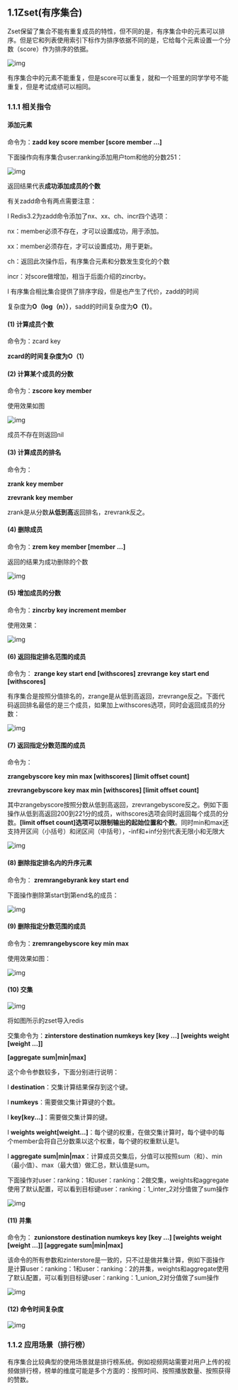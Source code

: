 ## 1.1Zset(有序集合)

Zset保留了集合不能有重复成员的特性，但不同的是，有序集合中的元素可以排序。但是它和列表使用索引下标作为排序依据不同的是，它给每个元素设置一个分数（score）作为排序的依据。

![img](D:\MyStudy\学习杂记\Redis\Redis基本数据结构之ZSet.assets\clip_image002.jpg)

有序集合中的元素不能重复，但是score可以重复，就和一个班里的同学学号不能重复，但是考试成绩可以相同。

 

### 1.1.1 相关指令

####    添加元素

命令为：**zadd key score member [score member ...]**

下面操作向有序集合user:ranking添加用户tom和他的分数251：

![img](D:\MyStudy\学习杂记\Redis\Redis基本数据结构之ZSet.assets\clip_image004.jpg)

返回结果代表**成功添加成员的个数**

 

有关zadd命令有两点需要注意：

l Redis3.2为zadd命令添加了nx、xx、ch、incr四个选项：

nx：member必须不存在，才可以设置成功，用于添加。

xx：member必须存在，才可以设置成功，用于更新。

ch：返回此次操作后，有序集合元素和分数发生变化的个数

incr：对score做增加，相当于后面介绍的zincrby。

 

l 有序集合相比集合提供了排序字段，但是也产生了代价，zadd的时间

复杂度为**O（log（n））**，sadd的时间复杂度为**O（1）**。

 

#### (1)  计算成员个数

命令为：zcard key

**zcard的时间复杂度为O（1）**

 

#### (2)  计算某个成员的分数

命令为：**zscore key member**

使用效果如图

![img](D:\MyStudy\学习杂记\Redis\Redis基本数据结构之ZSet.assets\clip_image006.jpg)

成员不存在则返回nil

 

#### (3)  计算成员的排名

命令为：

**zrank key member**

**zrevrank key member**

 

zrank是从分数**从低到高**返回排名，zrevrank反之。

 

#### (4)  删除成员

命令为：**zrem key member [member ...]**

返回的结果为成功删除的个数

![img](D:\MyStudy\学习杂记\Redis\Redis基本数据结构之ZSet.assets\clip_image007.png)

 

#### (5)  增加成员的分数

命令为：**zincrby key increment member**

使用效果：

![img](D:\MyStudy\学习杂记\Redis\Redis基本数据结构之ZSet.assets\clip_image009.jpg)

 

#### (6)  返回指定排名范围的成员

命令为： **zrange key start end [withscores]**  **zrevrange key start end [withscores]**

有序集合是按照分值排名的，zrange是从低到高返回，zrevrange反之。下面代码返回排名最低的是三个成员，如果加上withscores选项，同时会返回成员的分数：

![img](D:\MyStudy\学习杂记\Redis\Redis基本数据结构之ZSet.assets\clip_image011.jpg)

 

#### (7)  返回指定分数范围的成员

命令为：

**zrangebyscore key min max [withscores] [limit offset count]**

**zrevrangebyscore key max min [withscores] [limit offset count]**

 

其中zrangebyscore按照分数从低到高返回，zrevrangebyscore反之。例如下面操作从低到高返回200到221分的成员，withscores选项会同时返回每个成员的分数。**[limit offset count]**选项可以**限制输出的起始位置和个数**。同时min和max还支持开区间（小括号）和闭区间（中括号），-inf和+inf分别代表无限小和无限大

![img](D:\MyStudy\学习杂记\Redis\Redis基本数据结构之ZSet.assets\clip_image013.jpg)

 

#### (8)  删除指定排名内的升序元素

命令为： **zremrangebyrank key start end**

下面操作删除第start到第end名的成员：

![img](D:\MyStudy\学习杂记\Redis\Redis基本数据结构之ZSet.assets\clip_image015.jpg)

 

#### (9)  删除指定分数范围的成员

命令为：**zremrangebyscore key min max**

使用效果如图：

![img](D:\MyStudy\学习杂记\Redis\Redis基本数据结构之ZSet.assets\clip_image017.jpg)

 

#### (10) 交集

![img](D:\MyStudy\学习杂记\Redis\Redis基本数据结构之ZSet.assets\clip_image019.jpg)

将如图所示的zset导入redis

 

交集命令为：**zinterstore destination numkeys key [key ...] [weights weight [weight ...]]**

**[aggregate sum|min|max]**

 

这个命令参数较多，下面分别进行说明：

l **destination**：交集计算结果保存到这个键。

l **numkeys**：需要做交集计算键的个数。

l **key[key...]**：需要做交集计算的键。

l **weights weight[weight...]**：每个键的权重，在做交集计算时，每个键中的每个member会将自己分数乘以这个权重，每个键的权重默认是1。

l **aggregate sum|min|max**：计算成员交集后，分值可以按照sum（和）、min（最小值）、max（最大值）做汇总，默认值是sum。

 

下面操作对user：ranking：1和user：ranking：2做交集，weights和aggregate使用了默认配置，可以看到目标键user：ranking：1_inter_2对分值做了sum操作

![img](D:\MyStudy\学习杂记\Redis\Redis基本数据结构之ZSet.assets\clip_image021.jpg)

 

#### (11) 并集

命令为： **zunionstore destination numkeys key [key ...] [weights weight [weight ...]] [aggregate sum|min|max]**

 

该命令的所有参数和zinterstore是一致的，只不过是做并集计算，例如下面操作是计算user：ranking：1和user：ranking：2的并集，weights和aggregate使用了默认配置，可以看到目标键user：ranking：1_union_2对分值做了sum操作

![img](D:\MyStudy\学习杂记\Redis\Redis基本数据结构之ZSet.assets\clip_image023.jpg)

 

#### (12) 命令时间复杂度

![img](D:\MyStudy\学习杂记\Redis\Redis基本数据结构之ZSet.assets\clip_image025.jpg)

 

### 1.1.2 应用场景（排行榜）

有序集合比较典型的使用场景就是排行榜系统。例如视频网站需要对用户上传的视频做排行榜，榜单的维度可能是多个方面的：按照时间、按照播放数量、按照获得的赞数。
